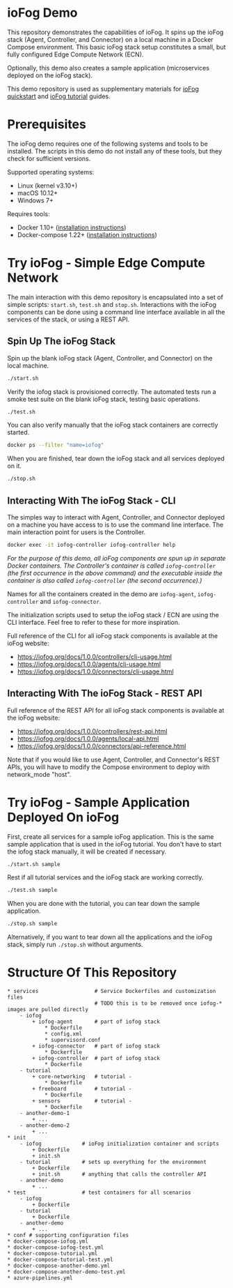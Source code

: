 # ioFog Demo

This repository demonstrates the capabilities of ioFog. It spins up the ioFog stack (Agent, Controller, and Connector) on a local machine in a Docker Compose environment. This basic ioFog stack setup constitutes a small, but fully configured Edge Compute Network (ECN).

Optionally, this demo also creates a sample application (microservices deployed on the ioFog stack).

This demo repository is used as supplementary materials for [ioFog quickstart](https://iofog.org/docs/1.0.0/getting-started/core-concepts.html) and [ioFog tutorial](https://iofog.org/docs/1.0.0/tutorial/introduction.html) guides. 


# Prerequisites

The ioFog demo requires one of the following systems and tools to be installed. The scripts in this demo do not install any of these tools, but they check for sufficient versions.

Supported operating systems:

* Linux (kernel v3.10+)
* macOS 10.12+
* Windows 7+

Requires tools:

* Docker 1.10+ ([installation instructions](https://docs.docker.com/install/))
* Docker-compose 1.22+ ([installation instructions](https://docs.docker.com/compose/install/))


# Try ioFog - Simple Edge Compute Network

The main interaction with this demo repository is encapsulated into a set of simple scripts: `start.sh`, `test.sh` and `stop.sh`. Interactions with the ioFog components can be done using a command line interface available in all the services of the stack, or using a REST API.

## Spin Up The ioFog Stack

Spin up the blank ioFog stack (Agent, Controller, and Connector) on the local machine.

```sh
./start.sh
```

Verify the iofog stack is provisioned correctly. The automated tests run a smoke test suite on the blank ioFog stack, testing basic operations.

```sh
./test.sh
```

You can also verify manually that the ioFog stack containers are correctly started.
```sh
docker ps --filter "name=iofog"
```

When you are finished, tear down the ioFog stack and all services deployed on it.

```sh
./stop.sh
```

## Interacting With The ioFog Stack - CLI

The simples way to interact with Agent, Controller, and Connector deployed on a machine you have access to is to use the command line interface. The main interaction point for users is the Controller.

```sh
docker exec -it iofog-controller iofog-controller help
```
_For the purpose of this demo, all ioFog components are spun up in separate Docker containers. The Controller's container is called `iofog-controller` (the first occurrence in the above command) and the executable inside the container is also called `iofog-controller` (the second occurrence).)_

Names for all the containers created in the demo are `iofog-agent`, `iofog-controller` and `iofog-connector`.

The initialization scripts used to setup the ioFog stack / ECN are using the CLI interface. Feel free to refer to these for more inspiration.

Full reference of the CLI for all ioFog stack components is available at the ioFog website:

* https://iofog.org/docs/1.0.0/controllers/cli-usage.html
* https://iofog.org/docs/1.0.0/agents/cli-usage.html
* https://iofog.org/docs/1.0.0/connectors/cli-usage.html

## Interacting With The ioFog Stack - REST API


Full reference of the REST API for all ioFog stack components is available at the ioFog website:

* https://iofog.org/docs/1.0.0/controllers/rest-api.html
* https://iofog.org/docs/1.0.0/agents/local-api.html
* https://iofog.org/docs/1.0.0/connectors/api-reference.html

Note that if you would like to use Agent, Controller, and Connector's REST APIs, you will have to modify the Compose environment to deploy with network_mode "host".


# Try ioFog - Sample Application Deployed On ioFog

First, create all services for a sample ioFog application. This is the same sample application that is used in the ioFog tutorial. You don't have to start the iofog stack manually, it will be created if necessary.

```sh
./start.sh sample
```

Rest if all tutorial services and the ioFog stack are working correctly.
```sh
./test.sh sample
```

When you are done with the tutorial, you can tear down the sample application.
```sh
./stop.sh sample
```

Alternatively, if you want to tear down all the applications and the ioFog stack, simply run `./stop.sh` without arguments.


# Structure Of This Repository
<!-- TODO needs to be updated to reflect the new structure -->
```text
* services                  # Service Dockerfiles and customization files
                            # TODO this is to be removed once iofog-* images are pulled directly
    - iofog
        + iofog-agent       # part of iofog stack
            * Dockerfile
            * config.xml
            * supervisord.conf
        + iofog-connector   # part of iofog stack
            * Dockerfile
        + iofog-controller  # part of iofog stack
            * Dockerfile
    - tutorial
        + core-networking   # tutorial -        
            * Dockerfile
        + freeboard         # tutorial -
            * Dockerfile
        + sensors           # tutorial -
            * Dockerfile
    - another-demo-1
        + ...
    - another-demo-2
        + ...
* init                  
    - iofog             # ioFog initialization container and scripts
        + Dockerfile
        + init.sh
    - tutorial          # sets up everything for the environment
        + Dockerfile
        + init.sh       # anything that calls the controller API
    - another-demo
        + ...
* test                  # test containers for all scenarios
    - iofog
        + Dockerfile
    - tutorial
        + Dockerfile
    - another-demo
        + ...
* conf # supporting configuration files 
* docker-compose-iofog.yml
* docker-compose-iofog-test.yml
* docker-compose-tutorial.yml
* docker-compose-tutorial-test.yml
* docker-compose-another-demo.yml
* docker-compose-another-demo-test.yml
* azure-pipelines.yml
```
